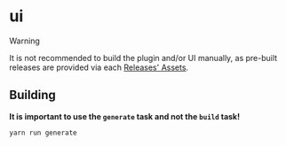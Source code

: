 # ui

> [!WARNING]
> It is not recommended to build the plugin and/or UI manually, as pre-built releases are provided via each [Releases' Assets](https://github.com/fivenet-app/plugins/releases).

## Building

**It is important to use the `generate` task and not the `build` task!**

```console
yarn run generate
```
